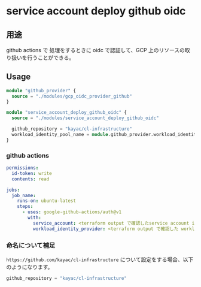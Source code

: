 # service account deploy github oidc

## 用途

github actions で 処理をするときに oidc で認証して、GCP 上のリソースの取り扱いを行うことができる。

## Usage

```terraform
module "github_provider" {
  source = "./modules/gcp_oidc_provider_github" 
}

module "service_account_deploy_github_oidc" {
  source = "./modules/service_account_deploy_github_oidc" 

  github_repository = "kayac/cl-infrastructure"
  workload_identity_pool_name = module.github_provider.workload_identity_pool_name
}

```

### github actions

```yml
permissions:
  id-token: write
  contents: read

jobs:
  job_name:
    runs-on: ubuntu-latest
    steps:
      - uses: google-github-actions/auth@v1
        with:
          service_account: <terraform output で確認したservice account idを記入>
          workload_identity_provider: <terraform output で確認した workload identity provider nameを記入>
```

### 命名について補足

`https://github.com/kayac/cl-infrastructure` について設定をする場合、以下のようになります。

```terraform
github_repository = "kayac/cl-infrastructure"
```
